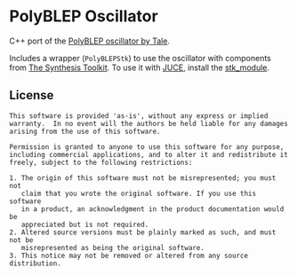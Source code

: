 # PolyBLEP Oscillator
C++ port of the [PolyBLEP oscillator by Tale](http://www.taletn.com/reaper/mono_synth/).

Includes a wrapper (`PolyBLEPStk`) to use the oscillator with components from [The Synthesis Toolkit](https://ccrma.stanford.edu/software/stk/index.html). To use it with [JUCE](http://juce.com), install the [stk_module](https://github.com/drowaudio/stk_module).

## License
```
This software is provided 'as-is', without any express or implied
warranty.  In no event will the authors be held liable for any damages
arising from the use of this software.

Permission is granted to anyone to use this software for any purpose,
including commercial applications, and to alter it and redistribute it
freely, subject to the following restrictions:

1. The origin of this software must not be misrepresented; you must not
   claim that you wrote the original software. If you use this software
   in a product, an acknowledgment in the product documentation would be
   appreciated but is not required.
2. Altered source versions must be plainly marked as such, and must not be
   misrepresented as being the original software.
3. This notice may not be removed or altered from any source distribution.
```

